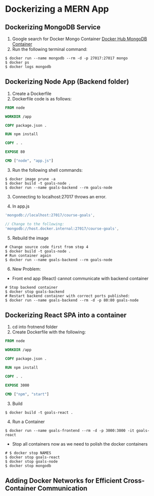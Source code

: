 # Dockerizing a MERN App

## Dockerizing MongoDB Service

1. Google search for Docker Mongo Container [Docker Hub MongoDB Container](https://hub.docker.com/_/mongo)
2. Run the following terminal command:

```shell
$ docker run --name mongodb --rm -d -p 27017:27017 mongo
$ docker ps 
$ docker logs mongodb
```

## Dockerizing Node App (Backend folder)

1. Create a Dockerfile
2. Dockerfile code is as follows:

```dockerfile
FROM node

WORKDIR /app

COPY package.json .

RUN npm install

COPY . .

EXPOSE 80

CMD ["node", "app.js"]
```

3. Run the following shell commands:

```shell
$ docker image prune -a
$ docker build -t goals-node .
$ docker run --name goals-backend --rm goals-node
```

3. Connecting to localhost:27017 throws an error. 

4. In app.js

```js
'mongodb://localhost:27017/course-goals',

// Change to the following: 
'mongodb://host.docker.internal:27017/course-goals',
```
5. Rebuild the image

```shell
# Change source code first from step 4
$ docker build -t goals-node .
# Run container again
$ docker run --name goals-backend --rm goals-node
```

6. New Problem:
- Front end app (React) cannot communicate with backend container
```shell
# Stop backend container
$ docker stop goals-backend
# Restart backend container with correct ports published:
$ docker run --name goals-backend --rm -d -p 80:80 goals-node

```

## Dockerizing React SPA into a container

1. cd into frotnend folder
2. Create Dockerfile with the following:

```dockerfile
FROM node

WORKDIR /app

COPY package.json .

RUN npm install

COPY . .

EXPOSE 3000

CMD ["npm", "start"]
```

3. Build 

```shell
$ docker build -t goals-react .
```

4. Run a Container

```shell
$ docker run --name goals-frontend --rm -d -p 3000:3000 -it goals-react 
```

- Stop all containers now as we need to polish the docker containers
```shell
# $ docker stop NAMES
$ docker stop goals-react
$ docker stop goals-node
$ docker stop mongodb
```

## Adding Docker Networks for Efficient Cross-Container Communication